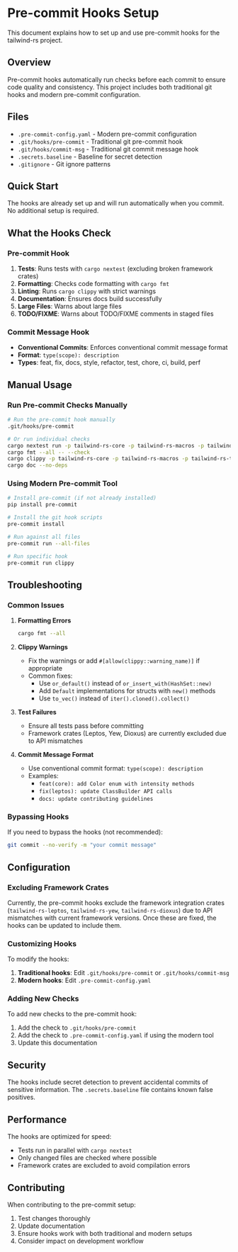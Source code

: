# Pre-commit Hooks Setup

This document explains how to set up and use pre-commit hooks for the tailwind-rs project.

## Overview

Pre-commit hooks automatically run checks before each commit to ensure code quality and consistency. This project includes both traditional git hooks and modern pre-commit configuration.

## Files

- `.pre-commit-config.yaml` - Modern pre-commit configuration
- `.git/hooks/pre-commit` - Traditional git pre-commit hook
- `.git/hooks/commit-msg` - Traditional git commit message hook
- `.secrets.baseline` - Baseline for secret detection
- `.gitignore` - Git ignore patterns

## Quick Start

The hooks are already set up and will run automatically when you commit. No additional setup is required.

## What the Hooks Check

### Pre-commit Hook
1. **Tests**: Runs tests with `cargo nextest` (excluding broken framework crates)
2. **Formatting**: Checks code formatting with `cargo fmt`
3. **Linting**: Runs `cargo clippy` with strict warnings
4. **Documentation**: Ensures docs build successfully
5. **Large Files**: Warns about large files
6. **TODO/FIXME**: Warns about TODO/FIXME comments in staged files

### Commit Message Hook
- **Conventional Commits**: Enforces conventional commit message format
- **Format**: `type(scope): description`
- **Types**: feat, fix, docs, style, refactor, test, chore, ci, build, perf

## Manual Usage

### Run Pre-commit Checks Manually
```bash
# Run the pre-commit hook manually
.git/hooks/pre-commit

# Or run individual checks
cargo nextest run -p tailwind-rs-core -p tailwind-rs-macros -p tailwind-rs-testing
cargo fmt --all -- --check
cargo clippy -p tailwind-rs-core -p tailwind-rs-macros -p tailwind-rs-testing --all-targets --all-features -- -D warnings
cargo doc --no-deps
```

### Using Modern Pre-commit Tool
```bash
# Install pre-commit (if not already installed)
pip install pre-commit

# Install the git hook scripts
pre-commit install

# Run against all files
pre-commit run --all-files

# Run specific hook
pre-commit run clippy
```

## Troubleshooting

### Common Issues

1. **Formatting Errors**
   ```bash
   cargo fmt --all
   ```

2. **Clippy Warnings**
   - Fix the warnings or add `#[allow(clippy::warning_name)]` if appropriate
   - Common fixes:
     - Use `or_default()` instead of `or_insert_with(HashSet::new)`
     - Add `Default` implementations for structs with `new()` methods
     - Use `to_vec()` instead of `iter().cloned().collect()`

3. **Test Failures**
   - Ensure all tests pass before committing
   - Framework crates (Leptos, Yew, Dioxus) are currently excluded due to API mismatches

4. **Commit Message Format**
   - Use conventional commit format: `type(scope): description`
   - Examples:
     - `feat(core): add Color enum with intensity methods`
     - `fix(leptos): update ClassBuilder API calls`
     - `docs: update contributing guidelines`

### Bypassing Hooks

If you need to bypass the hooks (not recommended):

```bash
git commit --no-verify -m "your commit message"
```

## Configuration

### Excluding Framework Crates

Currently, the pre-commit hooks exclude the framework integration crates (`tailwind-rs-leptos`, `tailwind-rs-yew`, `tailwind-rs-dioxus`) due to API mismatches with current framework versions. Once these are fixed, the hooks can be updated to include them.

### Customizing Hooks

To modify the hooks:

1. **Traditional hooks**: Edit `.git/hooks/pre-commit` or `.git/hooks/commit-msg`
2. **Modern hooks**: Edit `.pre-commit-config.yaml`

### Adding New Checks

To add new checks to the pre-commit hook:

1. Add the check to `.git/hooks/pre-commit`
2. Add the check to `.pre-commit-config.yaml` if using the modern tool
3. Update this documentation

## Security

The hooks include secret detection to prevent accidental commits of sensitive information. The `.secrets.baseline` file contains known false positives.

## Performance

The hooks are optimized for speed:
- Tests run in parallel with `cargo nextest`
- Only changed files are checked where possible
- Framework crates are excluded to avoid compilation errors

## Contributing

When contributing to the pre-commit setup:

1. Test changes thoroughly
2. Update documentation
3. Ensure hooks work with both traditional and modern setups
4. Consider impact on development workflow
